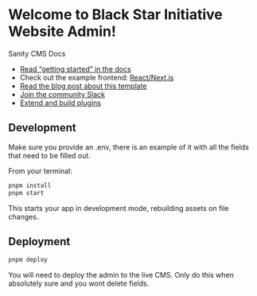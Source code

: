 # Welcome to Black Star Initiative Website Admin!

Sanity CMS Docs

- [Read “getting started” in the docs](https://www.sanity.io/docs/introduction/getting-started?utm_source=readme)
- Check out the example frontend: [React/Next.js](https://github.com/sanity-io/tutorial-sanity-blog-react-next)
- [Read the blog post about this template](https://www.sanity.io/blog/build-your-own-blog-with-sanity-and-next-js?utm_source=readme)
- [Join the community Slack](https://slack.sanity.io/?utm_source=readme)
- [Extend and build plugins](https://www.sanity.io/docs/content-studio/extending?utm_source=readme)

## Development

Make sure you provide an .env, there is an example of it with all the fields that need to be filled out.

From your terminal:

```sh
pnpm install
pnpm start
```

This starts your app in development mode, rebuilding assets on file changes.

## Deployment

```sh
pnpm deploy
```

You will need to deploy the admin to the live CMS. Only do this when absolutely sure and you wont delete fields.
